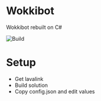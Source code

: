 # Wokkibot
 Wokkibot rebuilt on C#
 
![Build](https://github.com/wokkipannu/Wokkibot-CSharp/actions/workflows/build.yml/badge.svg)

# Setup
- Get lavalink
- Build solution
- Copy config.json and edit values
